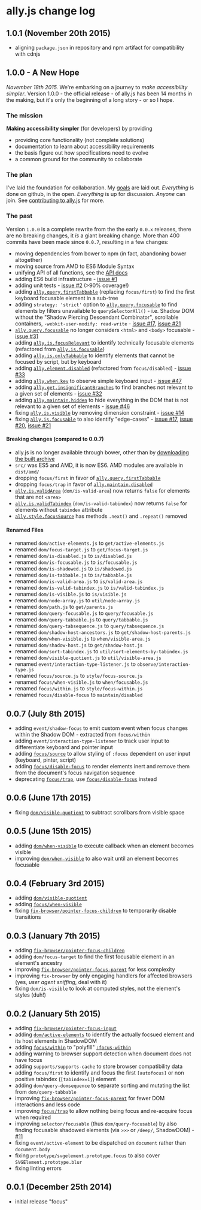 # ally.js change log

## 1.0.1 (November 20th 2015)

* aligning `package.json` in repository and npm artifact for compatibility with cdnjs


## 1.0.0 - A New Hope

*November 18th 2015.* We're embarking on a journey to *make accessibility simpler*. Version 1.0.0 - the official release - of ally.js has been 14 months in the making, but it's only the beginning of a long story - or so I hope.


### The mission

**Making accessibility simpler** (for developers) by providing

* providing core functionality (not complete solutions)
* documentation to learn about accessibility requirements
* the basis figure out how specifications need to evolve
* a common ground for the community to collaborate


### The plan

I've laid the foundation for collaboration. My [goals](https://github.com/medialize/ally.js/tree/master/GOALS.md) are laid out. *Everything* is done on github, in the open. *Everything* is up for discussion. *Anyone* can join. See [contributing to ally.js](http://allyjs.io/contributing/index.html) for more.


### The past

Version `1.0.0` is a complete rewrite from the the early `0.0.x` releases, there are no breaking changes, it *is* a giant breaking change. More than 400 commits have been made since `0.0.7`, resulting in a few changes:

* moving dependencies from bower to npm (in fact, abandoning bower altogether)
* moving source from AMD to ES6 Module Syntax
* unifying API of all functions, see the [API docs](docs/api/)
* adding ES6 build infrastructure - [issue #1](https://github.com/medialize/ally.js/issues/1)
* adding unit tests - [issue #2](https://github.com/medialize/ally.js/issues/2) (>90% coverage!)
* adding [`ally.query.firstTabbable`][ally/query/first-tabbable] (replacing `focus/first`) to find the first keyboard focusable element in a sub-tree
* adding `strategy: 'strict'` option to [`ally.query.focusable`][ally/query/focusable] to find elements by filters unavailable to `querySelectorAll()` - i.e. Shadow DOM without the "Shadow Piercing Descendant Combinator", scrollable containers, `-webkit-user-modify: read-write` - [issue #17](https://github.com/medialize/ally.js/issues/17), [issue #21](https://github.com/medialize/ally.js/issues/21)
* [`ally.query.focusable`][ally/query/focusable] no longer considers `<html>` and `<body>` focusable - [issue #31](https://github.com/medialize/ally.js/issues/31)
* adding [`ally.is.focusRelevant`][ally/is/focus-relevant] to identify technically focusable elements (refactored from [`ally.is.focusable`][ally/is/focusable])
* adding [`ally.is.onlyTabbable`][ally/is/only-tabbable] to identify elements that cannot be focused by script, but by keyboard
* adding [`ally.element.disabled`][ally/element/disabled] (refactored from `focus/disabled`) - [issue #33](https://github.com/medialize/ally.js/issues/33)
* adding [`ally.when.key`][ally/when/key] to observe simple keyboard input - [issue #47](https://github.com/medialize/ally.js/issues/47)
* adding [`ally.get.insignificantBranches`][ally/get/insignificant-branches] to find branches not relevant to a given set of elements - [issue #32](https://github.com/medialize/ally.js/issues/32)
* adding [`ally.maintain.hidden`][ally/maintain/hidden] to hide everything in the DOM that is not relevant to a given set of elements - [issue #46](https://github.com/medialize/ally.js/issues/46)
* fixing [`ally.is.visible`][ally/is/visible] by removing dimension constraint - [issue #14](https://github.com/medialize/ally.js/issues/14)
* fixing [`ally.is.focusable`][ally/is/focusable] to also identify "edge-cases" - [issue #17](https://github.com/medialize/ally.js/issues/17), [issue #20](https://github.com/medialize/ally.js/issues/20), [issue #21](https://github.com/medialize/ally.js/issues/21)

#### Breaking changes (compared to 0.0.7)

* ally.js is no longer available through bower, other than by [downloading the built archive](http://allyjs.io/getting-started.html#Installing-via-Package-Manager)
* `src/` was ES5 and AMD, it is now ES6. AMD modules are available in `dist/amd/`
* dropping `focus/first` in favor of [`ally.query.firstTabbable`][ally/query/first-tabbable]
* dropping `focus/trap` in favor of [`ally.maintain.disabled`][ally/maintain/disabled]
* [`ally.is.validArea`][ally/is/valid-area] (`dom/is-valid-area`) now returns `false` for elements that are not `<area>`
* [`ally.is.validTabindex`][ally/is/valid-tabindex] (`dom/is-valid-tabindex`) now returns `false` for elements without `tabindex` attribute
* [`ally.style.focusSource`][ally/style/focus-source] has methods `.next()` and `.repeat()` removed

#### Renamed Files

* renamed `dom/active-elements.js` to `get/active-elements.js`
* renamed `dom/focus-target.js` to `get/focus-target.js`
* renamed `dom/is-disabled.js` to `is/disabled.js`
* renamed `dom/is-focusable.js` to `is/focusable.js`
* renamed `dom/is-shadowed.js` to `is/shadowed.js`
* renamed `dom/is-tabbable.js` to `is/tabbable.js`
* renamed `dom/is-valid-area.js` to `is/valid-area.js`
* renamed `dom/is-valid-tabindex.js` to `is/valid-tabindex.js`
* renamed `dom/is-visible.js` to `is/visible.js`
* renamed `dom/node-array.js` to `util/node-array.js`
* renamed `dom/path.js` to `get/parents.js`
* renamed `dom/query-focusable.js` to `query/focusable.js`
* renamed `dom/query-tabbable.js` to `query/tabbable.js`
* renamed `dom/query-tabsequence.js` to `query/tabsequence.js`
* renamed `dom/shadow-host-ancestors.js` to `get/shadow-host-parents.js`
* renamed `dom/when-visible.js` to `when/visible-area.js`
* renamed `dom/shadow-host.js` to `get/shadow-host.js`
* renamed `dom/sort-tabindex.js` to `util/sort-elements-by-tabindex.js`
* renamed `dom/visible-quotient.js` to `util/visible-area.js`
* renamed `event/interaction-type-listener.js` to `observe/interaction-type.js`
* renamed `focus/source.js` to `style/focus-source.js`
* renamed `focus/when-visible.js` to `when/focusable.js`
* renamed `focus/within.js` to `style/focus-within.js`
* renamed `focus/disable-focus` to `maintain/disabled`


## 0.0.7 (July 8th 2015) ##

* adding `event/shadow-focus` to emit custom event when focus changes within the Shadow DOM - extracted from `focus/within`
* adding `event/interaction-type-listener` to track user input to differentiate keyboard and pointer input
* adding [`focus/source`](http://allyjs.io/examples/focus-source.html) to allow styling of `:focus` dependent on user input (keyboard, pinter, script)
* adding [`focus/disable-focus`](http://allyjs.io/examples/disable-focus.html) to render elements inert and remove them from the document's focus navigation sequence
* deprecating [`focus/trap`](http://allyjs.io/examples/trap-focus.html), use [`focus/disable-focus`](http://allyjs.io/examples/disable-focus.html) instead


## 0.0.6 (June 17th 2015) ##

* fixing [`dom/visible-quotient`](http://allyjs.io/examples/visible-quotient.html) to subtract scrollbars from visible space


## 0.0.5 (June 15th 2015) ##

* adding [`dom/when-visible`](http://allyjs.io/examples/focus-when-visible.html) to execute callback when an element becomes visible
* improving [`dom/when-visible`](http://allyjs.io/examples/focus-when-visible.html) to also wait until an element becomes focusable


## 0.0.4 (February 3rd 2015) ##

* adding [`dom/visible-quotient`](http://allyjs.io/examples/visible-quotient.html)
* adding [`focus/when-visible`](http://allyjs.io/examples/focus-when-visible.html)
* fixing [`fix-browser/pointer-focus-children`](http://allyjs.io/examples/fix-pointer-focus-children.html) to temporarily disable transitions


## 0.0.3 (January 7th 2015) ##

* adding [`fix-browser/pointer-focus-children`](http://allyjs.io/examples/fix-pointer-focus-children.html)
* adding `dom/focus-target` to find the first focusable element in an element's ancestry
* improving [`fix-browser/pointer-focus-parent`](http://allyjs.io/examples/fix-pointer-focus-parent.html) for less complexity
* improving `fix-browser` by only engaging handlers for affected browsers (yes, *user agent sniffing*, deal with it)
* fixing `dom/is-visible` to look at computed styles, not the element's styles (duh!)


## 0.0.2 (January 5th 2015) ##

* adding [`fix-browser/pointer-focus-input`](http://allyjs.io/examples/fix-pointer-focus-input.html)
* adding [`dom/active-elements`](http://allyjs.io/examples/active-elements.html) to identify the actually focsued element and its host elements in ShadowDOM
* adding [`focus/within`](http://allyjs.io/examples/focus-within.html) to "polyfill" [`:focus-within`](http://dev.w3.org/csswg/selectors-4/#the-focus-within-pseudo)
* adding warning to browser support detection when document does not have focus
* adding `supports/supports-cache` to store browser compatibility data
* adding `focus/first` to identify and focus the first `[autofocus]` or non positive tabindex (`[tabindex=1]`) element
* adding `dom/query-domsequence` to separate sorting and mutating the list from `dom/query-tabbable`
* improving [`fix-browser/pointer-focus-parent`](http://allyjs.io/examples/fix-pointer-focus-parent.html) for fewer DOM interactions and less code
* improving [`focus/trap`](http://allyjs.io/examples/trap-focus.html) to allow nothing being focus and re-acquire focus when required
* improving `selector/focusable` (thus `dom/query-focusable`) by also finding focusable shadowed elements (via `>>>` or `/deep/`, ShadowDOM) - [#11](https://github.com/medialize/ally.js/issues/11)
* fixing `event/active-element` to be dispatched on `document` rather than `document.body`
* fixing `prototype/svgelement.prototype.focus` to also cover `SVGElement.prototype.blur`
* fixing linting errors


## 0.0.1 (December 25th 2014) ##

* initial release "focus"


[ally/element/disabled]: http://allyjs.io/api/element/disabled.html
[ally/event/active-element]: http://allyjs.io/api/event/active-element.html
[ally/event/shadow-focus]: http://allyjs.io/api/event/shadow-focus.html
[ally/fix/pointer-focus-children]: http://allyjs.io/api/fix/pointer-focus-children.html
[ally/fix/pointer-focus-input]: http://allyjs.io/api/fix/pointer-focus-input.html
[ally/fix/pointer-focus-parent]: http://allyjs.io/api/fix/pointer-focus-parent.html
[ally/get/active-elements]: http://allyjs.io/api/get/active-elements.html
[ally/get/focus-target]: http://allyjs.io/api/get/focus-target.html
[ally/get/insignificant-branches]: http://allyjs.io/api/get/insignificant-branches.html
[ally/get/parents]: http://allyjs.io/api/get/parents.html
[ally/get/shadow-host-parents]: http://allyjs.io/api/get/shadow-host-parents.html
[ally/get/shadow-host]: http://allyjs.io/api/get/shadow-host.html
[ally/is/disabled]: http://allyjs.io/api/is/disabled.html
[ally/is/focus-relevant]: http://allyjs.io/api/is/focus-relevant.html
[ally/is/focusable]: http://allyjs.io/api/is/focusable.html
[ally/is/only-tabbable]: http://allyjs.io/api/is/only-tabbable.html
[ally/is/shadowed]: http://allyjs.io/api/is/shadowed.html
[ally/is/tabbable]: http://allyjs.io/api/is/tabbable.html
[ally/is/valid-area]: http://allyjs.io/api/is/valid-area.html
[ally/is/valid-tabindex]: http://allyjs.io/api/is/valid-tabindex.html
[ally/is/visible]: http://allyjs.io/api/is/visible.html
[ally/maintain/disabled]: http://allyjs.io/api/maintain/disabled.html
[ally/maintain/hidden]: http://allyjs.io/api/maintain/hidden.html
[ally/map/attribute]: http://allyjs.io/api/map/attribute.html
[ally/map/keycode]: http://allyjs.io/api/map/keycode.html
[ally/observe/interaction-type]: http://allyjs.io/api/observe/interaction-type.html
[ally/query/first-tabbable]: http://allyjs.io/api/query/first-tabbable.html
[ally/query/focusable]: http://allyjs.io/api/query/focusable.html
[ally/query/tabbable]: http://allyjs.io/api/query/tabbable.html
[ally/query/tabsequence]: http://allyjs.io/api/query/tabsequence.html
[ally/style/focus-source]: http://allyjs.io/api/style/focus-source.html
[ally/style/focus-within]: http://allyjs.io/api/style/focus-within.html
[ally/when/focusable]: http://allyjs.io/api/when/focusable.html
[ally/when/key]: http://allyjs.io/api/when/key.html
[ally/when/visible-area]: http://allyjs.io/api/when/visible-area.html
[ally/prototype]: http://allyjs.io/api/prototype.html
[ally/selector]: http://allyjs.io/api/selector.html
[ally/supports]: http://allyjs.io/api/supports.html
[ally/util]: http://allyjs.io/api/util.html
